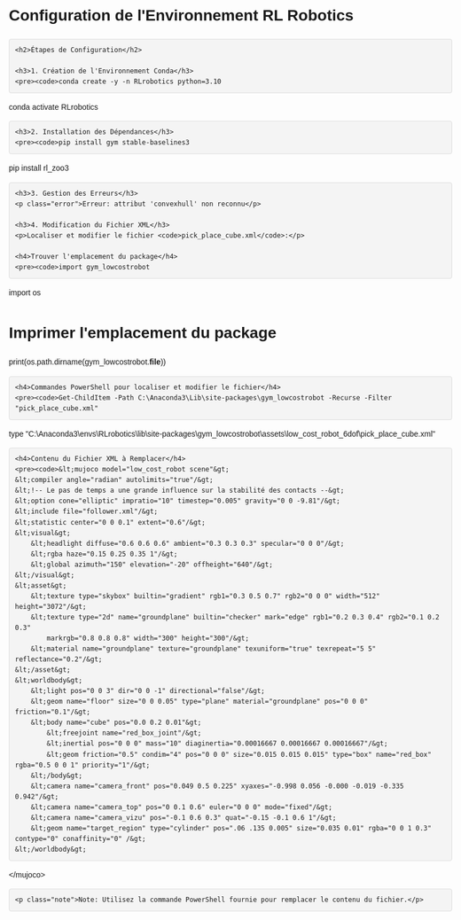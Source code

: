 <!DOCTYPE html>
<html lang="fr">
<head>
    <meta charset="UTF-8">
    <title>Configuration de l'Environnement RL Robotics</title>
    <style>
        body { 
            font-family: Arial, sans-serif; 
            line-height: 1.6; 
            max-width: 800px; 
            margin: 0 auto; 
            padding: 20px; 
        }
        pre { 
            background-color: #f4f4f4; 
            border: 1px solid #ddd; 
            border-radius: 4px; 
            padding: 10px; 
            overflow-x: auto; 
        }
        .error { color: red; }
        .note { color: blue; }
    </style>
</head>
<body>
    <h1>Configuration de l'Environnement RL Robotics</h1>

    <h2>Étapes de Configuration</h2>

    <h3>1. Création de l'Environnement Conda</h3>
    <pre><code>conda create -y -n RLrobotics python=3.10
conda activate RLrobotics</code></pre>

    <h3>2. Installation des Dépendances</h3>
    <pre><code>pip install gym stable-baselines3
pip install rl_zoo3</code></pre>

    <h3>3. Gestion des Erreurs</h3>
    <p class="error">Erreur: attribut 'convexhull' non reconnu</p>

    <h3>4. Modification du Fichier XML</h3>
    <p>Localiser et modifier le fichier <code>pick_place_cube.xml</code>:</p>

    <h4>Trouver l'emplacement du package</h4>
    <pre><code>import gym_lowcostrobot
import os
# Imprimer l'emplacement du package
print(os.path.dirname(gym_lowcostrobot.__file__))</code></pre>

    <h4>Commandes PowerShell pour localiser et modifier le fichier</h4>
    <pre><code>Get-ChildItem -Path C:\Anaconda3\Lib\site-packages\gym_lowcostrobot -Recurse -Filter "pick_place_cube.xml"
type "C:\Anaconda3\envs\RLrobotics\lib\site-packages\gym_lowcostrobot\assets\low_cost_robot_6dof\pick_place_cube.xml"</code></pre>

    <h4>Contenu du Fichier XML à Remplacer</h4>
    <pre><code>&lt;mujoco model="low_cost_robot scene"&gt;
    &lt;compiler angle="radian" autolimits="true"/&gt;
    &lt;!-- Le pas de temps a une grande influence sur la stabilité des contacts --&gt;
    &lt;option cone="elliptic" impratio="10" timestep="0.005" gravity="0 0 -9.81"/&gt;
    &lt;include file="follower.xml"/&gt;
    &lt;statistic center="0 0 0.1" extent="0.6"/&gt;
    &lt;visual&gt;
        &lt;headlight diffuse="0.6 0.6 0.6" ambient="0.3 0.3 0.3" specular="0 0 0"/&gt;
        &lt;rgba haze="0.15 0.25 0.35 1"/&gt;
        &lt;global azimuth="150" elevation="-20" offheight="640"/&gt;
    &lt;/visual&gt;
    &lt;asset&gt;
        &lt;texture type="skybox" builtin="gradient" rgb1="0.3 0.5 0.7" rgb2="0 0 0" width="512" height="3072"/&gt;
        &lt;texture type="2d" name="groundplane" builtin="checker" mark="edge" rgb1="0.2 0.3 0.4" rgb2="0.1 0.2 0.3"
            markrgb="0.8 0.8 0.8" width="300" height="300"/&gt;
        &lt;material name="groundplane" texture="groundplane" texuniform="true" texrepeat="5 5" reflectance="0.2"/&gt;
    &lt;/asset&gt;
    &lt;worldbody&gt;
        &lt;light pos="0 0 3" dir="0 0 -1" directional="false"/&gt;
        &lt;geom name="floor" size="0 0 0.05" type="plane" material="groundplane" pos="0 0 0" friction="0.1"/&gt;
        &lt;body name="cube" pos="0.0 0.2 0.01"&gt;
            &lt;freejoint name="red_box_joint"/&gt;
            &lt;inertial pos="0 0 0" mass="10" diaginertia="0.00016667 0.00016667 0.00016667"/&gt;
            &lt;geom friction="0.5" condim="4" pos="0 0 0" size="0.015 0.015 0.015" type="box" name="red_box" rgba="0.5 0 0 1" priority="1"/&gt;
        &lt;/body&gt;
        &lt;camera name="camera_front" pos="0.049 0.5 0.225" xyaxes="-0.998 0.056 -0.000 -0.019 -0.335 0.942"/&gt;
        &lt;camera name="camera_top" pos="0 0.1 0.6" euler="0 0 0" mode="fixed"/&gt;
        &lt;camera name="camera_vizu" pos="-0.1 0.6 0.3" quat="-0.15 -0.1 0.6 1"/&gt;
        &lt;geom name="target_region" type="cylinder" pos=".06 .135 0.005" size="0.035 0.01" rgba="0 0 1 0.3" contype="0" conaffinity="0" /&gt;
    &lt;/worldbody&gt;
&lt;/mujoco&gt;</code></pre>

    <p class="note">Note: Utilisez la commande PowerShell fournie pour remplacer le contenu du fichier.</p>
</body>
</html>
